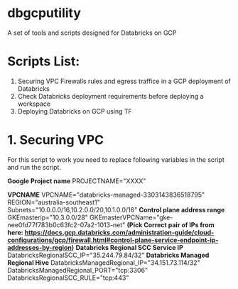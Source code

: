 # dbgcputility
A set of tools and scripts designed for Databricks on GCP


# Scripts List:

1. Securing VPC Firewalls rules and egress traffice in a GCP deployment of Databricks
2. Check Databricks deployment requirements before deploying a workspace
3. Deploying Databricks on GCP using TF


# 1. Securing VPC

For this script to work you need to replace following variables in the script and run the script.

  **Google Project name**
  PROJECTNAME="XXXX"
  
  **VPCNAME**
  VPCNAME="databricks-managed-3303143836518795"
  REGION="australia-southeast1"
  Subnets="10.0.0.0/16,10.2.0.0/20,10.1.0.0/16"
  **Control plane address range**
  GKEmasterip="10.3.0.0/28"
  GKEmasterVPCName="gke-nee0fd77f783b0c63fc2-07a2-1013-net"
  **(Pick Correct pair of IPs from here: https://docs.gcp.databricks.com/administration-guide/cloud-configurations/gcp/firewall.html#control-plane-service-endpoint-ip-addresses-by-region)**
  **Databricks Regional SCC Service IP**
  DatabricksRegionalSCC_IP="35.244.79.84/32"
  **Databricks Managed Regional Hive**
  DatabricksManagedRegional_IP="34.151.73.114/32"
  DatabricksManagedRegional_PORT="tcp:3306"
  DatabricksRegionalSCC_RULE="tcp:443"
